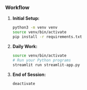 ### Workflow

1. **Initial Setup:**
   ```bash
   python3 -m venv venv
   source venv/bin/activate
   pip install -r requirements.txt
   ```

2. **Daily Work:**
   ```bash
   source venv/bin/activate
   # Run your Python programs
   streamlit run streamlit-app.py  
   ```

3. **End of Session:**
   ```bash
   deactivate
   ```